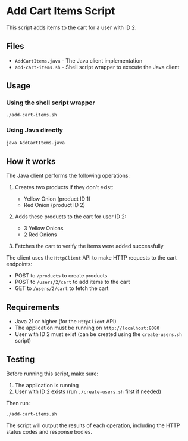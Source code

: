# Add Cart Items Script

This script adds items to the cart for a user with ID 2.

## Files

- `AddCartItems.java` - The Java client implementation
- `add-cart-items.sh` - Shell script wrapper to execute the Java client

## Usage

### Using the shell script wrapper

```bash
./add-cart-items.sh
```

### Using Java directly

```bash
java AddCartItems.java
```

## How it works

The Java client performs the following operations:

1. Creates two products if they don't exist:
   - Yellow Onion (product ID 1)
   - Red Onion (product ID 2)

2. Adds these products to the cart for user ID 2:
   - 3 Yellow Onions
   - 2 Red Onions

3. Fetches the cart to verify the items were added successfully

The client uses the `HttpClient` API to make HTTP requests to the cart endpoints:
- POST to `/products` to create products
- POST to `/users/2/cart` to add items to the cart
- GET to `/users/2/cart` to fetch the cart

## Requirements

- Java 21 or higher (for the `HttpClient` API)
- The application must be running on `http://localhost:8080`
- User with ID 2 must exist (can be created using the `create-users.sh` script)

## Testing

Before running this script, make sure:
1. The application is running
2. User with ID 2 exists (run `./create-users.sh` first if needed)

Then run:
```bash
./add-cart-items.sh
```

The script will output the results of each operation, including the HTTP status codes and response bodies.